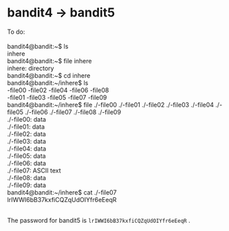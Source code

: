 # bandit4 -> bandit5<br/>
To do:<br/><br/>
bandit4@bandit:~$ ls<br/>
inhere<br/>
bandit4@bandit:~$ file inhere<br/>
inhere: directory<br/>
bandit4@bandit:~$ cd inhere<br/>
bandit4@bandit:~/inhere$ ls<br/>
-file00  -file02  -file04  -file06  -file08<br/>
-file01  -file03  -file05  -file07  -file09<br/>
bandit4@bandit:~/inhere$ file ./-file00 ./-file01 ./-file02 ./-file03 ./-file04 ./-file05 ./-file06 ./-file07 ./-file08 ./-file09<br/>
./-file00: data<br/>
./-file01: data<br/>
./-file02: data<br/>
./-file03: data<br/>
./-file04: data<br/>
./-file05: data<br/>
./-file06: data<br/>
./-file07: ASCII text<br/>
./-file08: data<br/>
./-file09: data<br/>
bandit4@bandit:~/inhere$ cat ./-file07<br/>
lrIWWI6bB37kxfiCQZqUdOIYfr6eEeqR<br/><br/>

The password for bandit5 is ```lrIWWI6bB37kxfiCQZqUdOIYfr6eEeqR``` .
